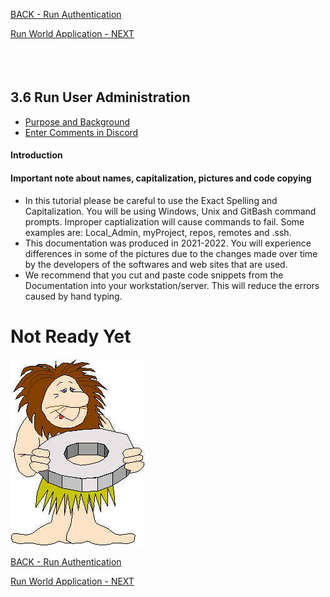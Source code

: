 <!-- ------------------------------------------------------------------------- -->

<div class="page-back">


[BACK - Run Authentication](/FormR/fr0402_Authentication.md)
</div><div class="page-next">

[Run World Application - NEXT](/FormR/fr0404_World-Application.md)
</div><div style="margin-top:35px">&nbsp;</div>

<!-- ------------------------------------------------------------------------- -->


## 3.6 Run User Administration
- [Purpose and Background](../Setup/purposes/pfr0307_Setup-React-Apps-Ubuntu.md)
- [Enter Comments in Discord](https://discord.com/channels/928752444316483585/959889529865633862)

#### Introduction


#### Important note about names, capitalization, pictures and code copying
- In this tutorial please be careful to use the Exact Spelling and Capitalization. You will be using Windows, Unix and GitBash command prompts. Improper captialization will cause commands to fail. Some examples are: Local_Admin, myProject, repos, remotes and .ssh.
- This documentation was produced in 2021-2022. You will experience differences in some of the pictures due to the changes made over time by the developers of the softwares and web sites that are used.
- We recommend that you cut and paste code snippets from the Documentation into your workstation/server. This will reduce the errors caused by hand typing.

# Not Ready Yet

![Not Ready Yet](./images/fr0000-01_not-ready.png "Not Ready Yet")


<!-- ------------------------------------------------------------------------- -->

<div class="page-back">

[BACK - Run Authentication](/FormR/fr0402_Authentication.md)
</div><div class="page-next">

[Run World Application - NEXT](/FormR/fr0404_World-Application.md)
</div>

<!-- ------------------------------------------------------------------------- -->